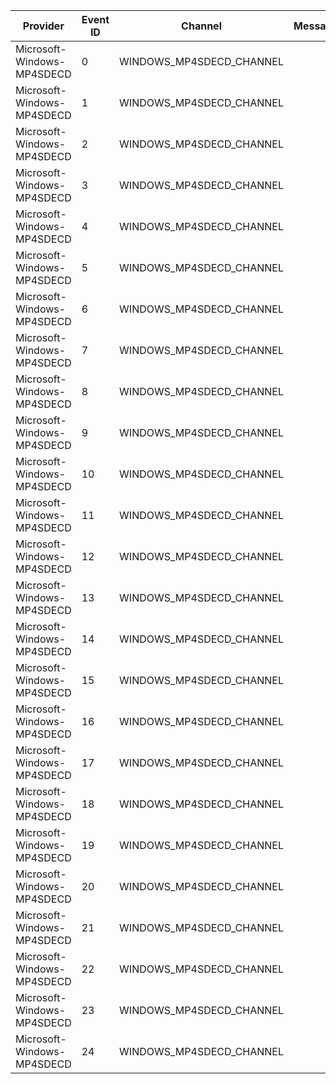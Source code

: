 Provider                    |  Event ID  |  Channel                   |  Message
----------------------------|------------|----------------------------|---------
Microsoft-Windows-MP4SDECD  |  0         |  WINDOWS_MP4SDECD_CHANNEL  |
Microsoft-Windows-MP4SDECD  |  1         |  WINDOWS_MP4SDECD_CHANNEL  |
Microsoft-Windows-MP4SDECD  |  2         |  WINDOWS_MP4SDECD_CHANNEL  |
Microsoft-Windows-MP4SDECD  |  3         |  WINDOWS_MP4SDECD_CHANNEL  |
Microsoft-Windows-MP4SDECD  |  4         |  WINDOWS_MP4SDECD_CHANNEL  |
Microsoft-Windows-MP4SDECD  |  5         |  WINDOWS_MP4SDECD_CHANNEL  |
Microsoft-Windows-MP4SDECD  |  6         |  WINDOWS_MP4SDECD_CHANNEL  |
Microsoft-Windows-MP4SDECD  |  7         |  WINDOWS_MP4SDECD_CHANNEL  |
Microsoft-Windows-MP4SDECD  |  8         |  WINDOWS_MP4SDECD_CHANNEL  |
Microsoft-Windows-MP4SDECD  |  9         |  WINDOWS_MP4SDECD_CHANNEL  |
Microsoft-Windows-MP4SDECD  |  10        |  WINDOWS_MP4SDECD_CHANNEL  |
Microsoft-Windows-MP4SDECD  |  11        |  WINDOWS_MP4SDECD_CHANNEL  |
Microsoft-Windows-MP4SDECD  |  12        |  WINDOWS_MP4SDECD_CHANNEL  |
Microsoft-Windows-MP4SDECD  |  13        |  WINDOWS_MP4SDECD_CHANNEL  |
Microsoft-Windows-MP4SDECD  |  14        |  WINDOWS_MP4SDECD_CHANNEL  |
Microsoft-Windows-MP4SDECD  |  15        |  WINDOWS_MP4SDECD_CHANNEL  |
Microsoft-Windows-MP4SDECD  |  16        |  WINDOWS_MP4SDECD_CHANNEL  |
Microsoft-Windows-MP4SDECD  |  17        |  WINDOWS_MP4SDECD_CHANNEL  |
Microsoft-Windows-MP4SDECD  |  18        |  WINDOWS_MP4SDECD_CHANNEL  |
Microsoft-Windows-MP4SDECD  |  19        |  WINDOWS_MP4SDECD_CHANNEL  |
Microsoft-Windows-MP4SDECD  |  20        |  WINDOWS_MP4SDECD_CHANNEL  |
Microsoft-Windows-MP4SDECD  |  21        |  WINDOWS_MP4SDECD_CHANNEL  |
Microsoft-Windows-MP4SDECD  |  22        |  WINDOWS_MP4SDECD_CHANNEL  |
Microsoft-Windows-MP4SDECD  |  23        |  WINDOWS_MP4SDECD_CHANNEL  |
Microsoft-Windows-MP4SDECD  |  24        |  WINDOWS_MP4SDECD_CHANNEL  |